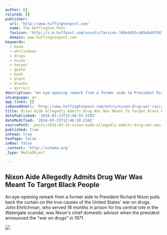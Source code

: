 ```yaml
---
author: []
related: []
publisher:
  url: 'http://www.huffingtonpost.com'
  name: The Huffington Post
  favicon: 'http://s.m.huffpost.com/assets/favicon-7dbb4d55ca85abd9f84197a1c3525e38.ico'
  domain: www.huffingtonpost.com
keywords:
  - baum
  - ehrlichman
  - drugs
  - nixon
  - harper
  - quote
  - book
  - blunt
  - blacks
  - mirrors
description: "An eye-opening remark from a former aide to President Richard Nixon pulls back the curtain on the true causes of the United States' war on drugs. John Ehrlichman, who served 18 months in prison for his central role in the Watergate scandal, was Nixon's chief domestic advisor when the president announced the \"war on drugs\" in 1971."
inLanguage: en
app_links: []
isBasedOnUrl: 'http://www.huffingtonpost.com/entry/nixon-drug-war-racist_us_56f16a0ae4b03a640a6bbda1'
title: Nixon Aide Allegedly Admits Drug War Was Meant To Target Black People
datePublished: '2016-03-23T12:48:55.578Z'
dateModified: '2016-03-23T12:46:20.216Z'
sourcePath: _posts/2016-03-23-nixon-aide-allegedly-admits-drug-war-was-meant-to-target-bla.md
published: true
inFeed: true
hasPage: false
inNav: false
_context: 'http://schema.org'
_type: MediaObject

---
```

<article style=""><h1>Nixon Aide Allegedly Admits Drug War Was Meant To Target Black People</h1><p>An eye-opening remark from a former aide to President Richard Nixon pulls back the curtain on the true causes of the United States' war on drugs. John Ehrlichman, who served 18 months in prison for his central role in the Watergate scandal, was Nixon's chief domestic advisor when the president announced the "war on drugs" in 1971.</p><img src="http://img.huffingtonpost.com/asset/1200_630/56f16ce1150000ad000b2d3f.jpeg?cache=owmgbthocl" /></article>